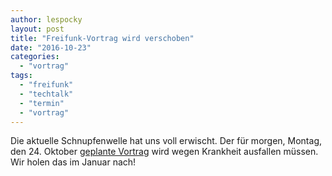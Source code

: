 ```yaml
---
author: lespocky
layout: post
title: "Freifunk-Vortrag wird verschoben"
date: "2016-10-23"
categories: 
  - "vortrag"
tags: 
  - "freifunk"
  - "techtalk"
  - "termin"
  - "vortrag"
---
```


Die aktuelle Schnupfenwelle hat uns voll erwischt. Der für morgen, Montag, den 24. Oktober [geplante Vortrag](https://www.netz39.de/events/event/techtalk-freifunk-magdeburg-die-technische-seite/) wird wegen Krankheit ausfallen müssen. Wir holen das im Januar nach!
